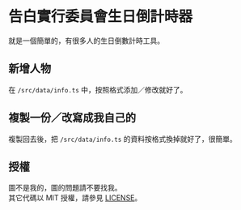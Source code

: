 # 告白實行委員會生日倒計時器
就是一個簡單的，有很多人的生日倒數計時工具。

## 新增人物
在 `/src/data/info.ts` 中，按照格式添加／修改就好了。

## 複製一份／改寫成我自己的
複製回去後，把 `/src/data/info.ts` 的資料按格式換掉就好了，很簡單。

## 授權
圖不是我的，圖的問題請不要找我。   
其它代碼以 MIT 授權，請參見 [LICENSE](./LICENSE)。
